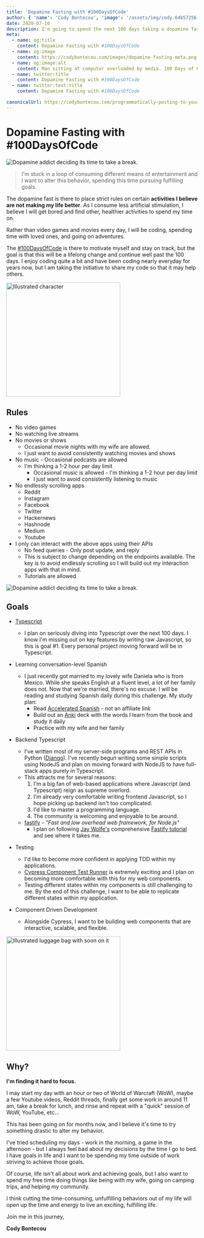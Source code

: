 ```yaml
---
title: 'Dopamine Fasting with #100DaysOfCode'
author: { 'name': 'Cody Bontecou', 'image': '/assets/img/cody.64b57256.jpg' }
date: 2020-07-16
description: I'm going to spend the next 100 days taking a dopamine fast while spending the saved time writing code and sharing it with the community.
meta:
  - name: og:title
    content: Dopamine Fasting with #100DaysOfCode
  - name: og:image
    content: https://codybontecou.com/images/dopamine-fasting-meta.png
  - name: og:image:alt
    content: Man sitting at computer overloaded by media. 100 Days of Code While Dopamine Fasting.
  - name: twitter:title
    content: Dopamine Fasting with #100DaysOfCode
  - name: twitter:text:title
    content: Dopamine Fasting with #100DaysOfCode

canonicalUrl: https://codybontecou.com/programmatically-posting-to-your-favorite-blogs
---
```


# Dopamine Fasting with #100DaysOfCode

![Dopamine addict deciding its time to take a break.](https://codybontecou.com/images/dopamine-addict.png)

> I'm stuck in a loop of consuming different means of entertainment and I want to alter this behavior, spending this time pursuing fulfilling goals.

<HeaderMeta :author=$frontmatter.author :date=$frontmatter.date />

The dopamine fast is there to place strict rules on certain **activities I believe are not making my life better**. As I consume less artificial stimulation, I believe I will get bored and find other, healthier activities to spend my time on.

Rather than video games and movies every day, I will be coding, spending time with loved ones, and going on adventures.

The [#100DaysOfCode](https://twitter.com/search?q=%23100DaysOfCode) is there to motivate myself and stay on track, but the goal is that this will be a lifelong change and continue well past the 100 days. I enjoy coding quite a bit and have been coding nearly everyday for years now, but I am taking the initiative to share my code so that it may help others.

<img src="https://codybontecou.com/images/character-003.png" alt="Illustrated character" width="300" height="300">

## Rules

- No video games
- No watching live streams
- No movies or shows
  - Occasional movie nights with my wife are allowed.
  - I just want to avoid consistently watching movies and shows
- No music - Occasional podcasts are allowed
  - I'm thinking a 1-2 hour per day limit
    - Occasional music is allowed - I'm thinking a 1-2 hour per day limit
    - I just want to avoid consistently listening to music
- No endlessly scrolling apps
  - Reddit
  - Instagram
  - Facebook
  - Twitter
  - Hackernews
  - Hashnode
  - Medium
  - Youtube
- I only can interact with the above apps using their APIs
  - No feed queries - Only post update, and reply
  - This is subject to change depending on the endpoints available. The key is to avoid endlessly scrolling so I will build out my interaction apps with that in mind.
  - Tutorials are allowed

![Dopamine addict deciding its time to take a break.](https://codybontecou.com/images/forest-2.png)

## Goals

- [Typescript](https://www.typescriptlang.org/)

  - I plan on seriously diving into Typescript over the next 100 days. I know I'm missing out on key features by writing raw Javascript, so this is goal #1. Every personal project moving forward will be in Typescript.

- Learning conversation-level Spanish

  - I just recently got married to my lovely wife Daniela who is from Mexico. While she speaks English at a fluent level, a lot of her family does not. Now that we're married, there's no excuse. I will be reading and studying Spanish daily during this challenge. My study plan:
    - Read [Accelerated Spanish](https://www.amazon.com/dp/B07P6YRC1X/ref=dp-kindle-redirect?_encoding=UTF8&btkr=1) - not an affiliate link
    - Build out an [Anki](https://ankiweb.net/) deck with the words I learn from the book and study it daily
    - Practice with my wife and her family

- Backend Typescript

  - I've written most of my server-side programs and REST APIs in Python ([Django](https://www.djangoproject.com/)). I've recently begun writing some simple scripts using NodeJS and plan on moving forward with NodeJS to have full-stack apps purely in Typescript.
  - This attracts me for several reasons:
    1. I'm a big fan of web-based applications where Javascript (and Typescript) reign as supreme overlord.
    2. I'm already very comfortable writing frontend Javascript, so I hope picking up backend isn't too complicated.
    3. I'd like to master a programming language.
    4. The community is welcoming and enjoyable to be around.
  - [fastify](https://www.fastify.io/) - _"Fast and low overhead web framework, for Node.js"_
    - I plan on following [Jay Wolfe's](https://twitter.com/wolfejw86) comprehensive [Fastify tutorial](https://www.youtube.com/playlist?list=PLU_22oKqONin7yagFMm3x1tJihYaIVVwa) and see where it takes me.

- Testing

  - I'd like to become more confident in applying TDD within my applications.
  - [Cypress Component Test Runner](https://www.cypress.io/blog/2021/04/06/introducing-the-cypress-component-test-runner/) is extremely exciting and I plan on becoming more comfortable with this for my web components.
  - Testing different states within my components is still challenging to me. By the end of this challenge, I want to be able to replicate different states within my application.

- Component Driven Development

  - Alongside Cypress, I want to be building web components that are interactive, scalable, and flexible.

<img src="images/luggage.png" alt="Illustrated luggage bag with soon on it" width="300" height="300">

## Why?

**I'm finding it hard to focus.**

I may start my day with an hour or two of World of Warcraft (WoW), maybe a few Youtube videos, Reddit threads, finally get some work in around 11 am, take a break for lunch, and rinse and repeat with a "quick" session of WoW, YouTube, etc...

This has been going on for months now, and I believe it's time to try something drastic to alter my behavior.

I've tried scheduling my days - work in the morning, a game in the afternoon - but I always feel bad about my decisions by the time I go to bed. I have goals in life and I want to be spending my time outside of work striving to achieve those goals.

Of course, life isn't all about work and achieving goals, but I also want to spend my free time doing things like being with my wife, going on camping trips, and helping my community.

I think cutting the time-consuming, unfulfilling behaviors out of my life will open up the time and energy to live an exciting, fulfilling life.

Join me in this journey,

**Cody Bontecou**

<SimpleNewsletter />
<Post />
